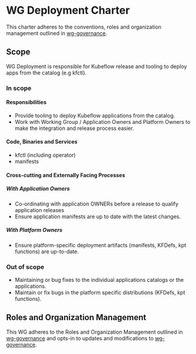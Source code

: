 # WG Deployment Charter

This charter adheres to the conventions, roles and organization management outlined in [wg-governance].

## Scope

WG Deployment is responsible for Kubeflow release and tooling to deploy apps from the catalog (e.g kfctl).

### In scope

#### Responsibilities

- Provide tooling to deploy Kubeflow applications from the catalog.
- Work with Working Group / Application Owners and Platform Owners to make the integration and release process easier.

#### Code, Binaries and Services

- kfctl (including operator)
- manifests

#### Cross-cutting and Externally Facing Processes

##### With Application Owners
- Co-ordinating with application OWNERs before a release to qualify application releases
- Ensure application manifests are up to date with the latest changes.

##### With Platform Owners
- Ensure platform-specific deployment artifacts (manifests, KFDefs, kpt functions) are up-to-date.

### Out of scope

- Maintaining or bug fixes to the individual applications catalogs or the applications.
- Maintain or fix bugs in the platform specific distributions (KFDefs, kpt functions).

## Roles and Organization Management

This WG adheres to the Roles and Organization Management outlined in [wg-governance]
and opts-in to updates and modifications to [wg-governance].


[wg-governance]: ../wgs/wg-governance.md
[wg-subprojects]: https://github.com/kubeflow/community/blob/master/wg-deployment/README.md#subprojects
[Kubeflow Charter README]: https://github.com/Kubeflow/community/blob/master/committee-steering/governance/README.md
